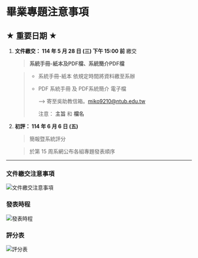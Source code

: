 # 畢業專題注意事項
## ★ 重要日期 ★
1. **文件繳交： 114 年 5 月 28 日 (三) 下午 15:00 前** 繳交
   > **系統手冊-紙本及PDF檔、系統簡介PDF檔**
   
   > - 系統手冊-紙本 依規定時間將資料繳至系辦
   >
   > - PDF 系統手冊 及 PDF系統簡介 電子檔
   > 
   >   --> 寄至吳助教信箱。miko9210@ntub.edu.tw
   >
   >   注意： **主旨** 和 **檔名**

2. **初評： 114 年 6 月 6 日 (五)**
   > 簡報暨系統評分
   
   > 於第 15 周系網公布各組專題發表順序

---

### 文件繳交注意事項
![文件繳交注意事項](https://github.com/user-attachments/assets/9a66a983-2a13-401e-86a0-e45ab1baee48)

### 發表時程
![發表時程](https://github.com/user-attachments/assets/7cccca38-78e5-461d-98c6-f2e81be62250)

### 評分表
![評分表](https://github.com/user-attachments/assets/102fcd86-0f76-427d-a3b8-0e9ec2448d17)

